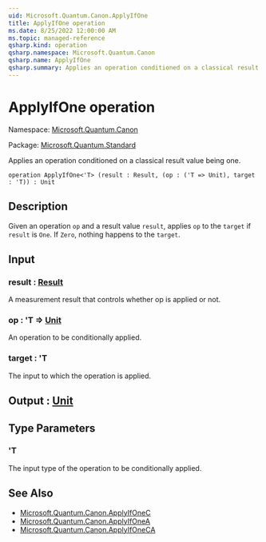 ```yaml
---
uid: Microsoft.Quantum.Canon.ApplyIfOne
title: ApplyIfOne operation
ms.date: 8/25/2022 12:00:00 AM
ms.topic: managed-reference
qsharp.kind: operation
qsharp.namespace: Microsoft.Quantum.Canon
qsharp.name: ApplyIfOne
qsharp.summary: Applies an operation conditioned on a classical result value being one.
---
```


# ApplyIfOne operation

Namespace: [Microsoft.Quantum.Canon](xref:Microsoft.Quantum.Canon)

Package: [Microsoft.Quantum.Standard](https://nuget.org/packages/Microsoft.Quantum.Standard)


Applies an operation conditioned on a classical result value being one.

```qsharp
operation ApplyIfOne<'T> (result : Result, (op : ('T => Unit), target : 'T)) : Unit
```


## Description

Given an operation `op` and a result value `result`, applies `op` to the `target`if `result` is `One`. If `Zero`, nothing happens to the `target`.

## Input

### result : [Result](xref:microsoft.quantum.qsharp.valueliterals#result-literal)

A measurement result that controls whether op is applied or not.


### op : 'T => [Unit](xref:microsoft.quantum.qsharp.valueliterals#unit-literal) 

An operation to be conditionally applied.


### target : 'T

The input to which the operation is applied.



## Output : [Unit](xref:microsoft.quantum.qsharp.valueliterals#unit-literal)



## Type Parameters

### 'T

The input type of the operation to be conditionally applied.

## See Also

- [Microsoft.Quantum.Canon.ApplyIfOneC](xref:Microsoft.Quantum.Canon.ApplyIfOneC)
- [Microsoft.Quantum.Canon.ApplyIfOneA](xref:Microsoft.Quantum.Canon.ApplyIfOneA)
- [Microsoft.Quantum.Canon.ApplyIfOneCA](xref:Microsoft.Quantum.Canon.ApplyIfOneCA)